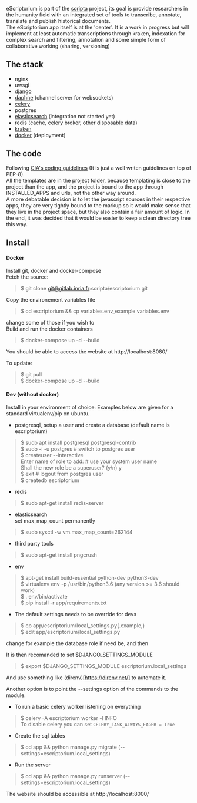 eScriptorium is part of the [scripta](https://www.psl.eu/en/scripta) project, its goal is provide researchers in the humanity field with an integrated set of tools to transcribe, annotate, translate and publish historical documents.  
The eScriptorium app itself is at the 'center'. It is a work in progress but will implement at least automatic transcriptions through kraken, indexation for complex search and filtering, annotation and some simple form of collaborative working (sharing, versioning)
  
## The stack
- nginx
- uwsgi
- [django](https://www.djangoproject.com/)
- [daphne](https://github.com/django/daphne) (channel server for websockets)
- [celery](http://www.celeryproject.org/)
- postgres
- [elasticsearch](https://www.elastic.co/) (integration not started yet)
- redis (cache, celery broker, other disposable data)
- [kraken](http://kraken.re)
- [docker](https://www.docker.com/) (deployment)
  
  
## The code
Following [CIA's coding guidelines](https://wikileaks.org/ciav7p1/cms/page_26607631.html) (It is just a well writen guidelines on top of PEP-8).  
All the templates are in the project folder, because templating is close to the project than the app, and the project is bound to the app through INSTALLED_APPS and urls, not the other way around.  
A more debatable decision is to let the javascript sources in their respective apps, they are very tightly bound to the markup so it would make sense that they live in the project space, but they also contain a fair amount of logic.
In the end, it was decided that it would be easier to keep a clean directory tree this way.  
  
  
## Install
#### Docker
Install git, docker and docker-compose  
Fetch the source:  
> $ git clone git@gitlab.inria.fr:scripta/escriptorium.git  
  
Copy the environement variables file  
> $ cd escriptorium && cp variables.env_example variables.env  
  
change some of those if you wish to  
Build and run the docker containers  
> $ docker-compose up -d --build  
   
You should be able to access the website at http://localhost:8080/  
  
To update:  
> $ git pull  
> $ docker-compose up -d --build  
  
#### Dev (without docker)  
Install in your environment of choice:
Examples below are given for a standard virtualenv/pip on ubuntu.
* postgresql, setup a user and create a database (default name is escriptorium)  
> $ sudo apt install postgresql postgresql-contrib  
> $ sudo -i -u postgres  # switch to postgres user  
> $ createuser --interactive  
> Enter name of role to add: <myusername>  # use your system user name  
> Shall the new role be a superuser? (y/n) y  
> $ exit  # logout from postgres user  
> $ createdb escriptorium
  
* redis  
> $ sudo apt-get install redis-server  
  
* elasticsearch  
set max_map_count permanently  
> $ sudo sysctl -w vm.max_map_count=262144  
  
* third party tools
> $ sudo apt-get install pngcrush
  
* env  
> $ apt-get install build-essential python-dev python3-dev  
> $ virtualenv env -p /usr/bin/python3.6 (any version >= 3.6 should work)  
> $ . env/bin/activate  
> $ pip install -r app/requirements.txt    
  
* The default settings needs to be override for devs  
> $ cp app/escriptorium/local_settings.py{.example,}  
> $ edit app/escriptorium/local_settings.py
  
change for example the database role if need be, and then 
  
It is then recomanded to set $DJANGO_SETTINGS_MODULE
  
> $ export $DJANGO_SETTINGS_MODULE escriptorium.local_settings
  
And use something like (direnv)[https://direnv.net/] to automate it.
  
Another option is to point the --settings option of the commands to the module.
  
  
* To run a basic celery worker listening on everything  
> $ celery -A escriptorium worker -l INFO  
To disable celery you can set `CELERY_TASK_ALWAYS_EAGER = True`  

* Create the sql tables   
> $ cd app && python manage.py migrate (--settings=escriptorium.local_settings)  
  
* Run the server  
> $ cd app && python manage.py runserver (--settings=escriptorium.local_settings)  
  
The website should be accessible at http://localhost:8000/  
